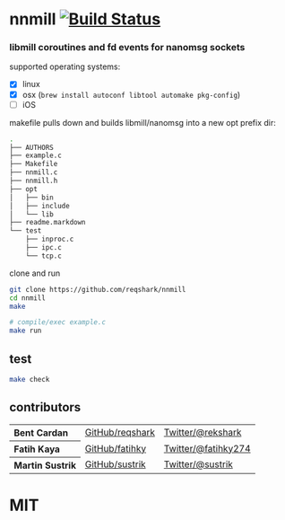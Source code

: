 # nnmill [![Build Status](https://travis-ci.org/reqshark/nnmill.svg?branch=master)](https://travis-ci.org/reqshark/nnmill)
### libmill coroutines and fd events for nanomsg sockets
supported operating systems:
- [x] linux
- [x] osx (`brew install autoconf libtool automake pkg-config`)
- [ ] iOS

makefile pulls down and builds libmill/nanomsg into a new opt prefix dir:

```sh
.
├── AUTHORS
├── example.c
├── Makefile
├── nnmill.c
├── nnmill.h
├── opt
│   ├── bin
│   ├── include
│   └── lib
├── readme.markdown
└── test
    ├── inproc.c
    ├── ipc.c
    └── tcp.c
```

clone and run
```sh
git clone https://github.com/reqshark/nnmill
cd nnmill
make

# compile/exec example.c
make run
```

## test

```sh
make check
```

## contributors

<table><tbody>
<tr><th align="left">Bent Cardan</th><td><a href="https://github.com/reqshark/">GitHub/reqshark</a></td><td><a href="http://twitter.com/rekshark">Twitter/@rekshark</a></td></tr>
<tr><th align="left">Fatih Kaya</th><td><a href="https://github.com/fatihky">GitHub/fatihky</a></td><td><a href="http://twitter.com/fatihky274">Twitter/@fatihky274</a></td></tr>
<tr><th align="left">Martin Sustrik</th><td><a href="https://github.com/sustrik/">GitHub/sustrik</a></td><td><a href="http://twitter.com/sustrik">Twitter/@sustrik</a></td></tr>
</tbody></table>

# MIT
